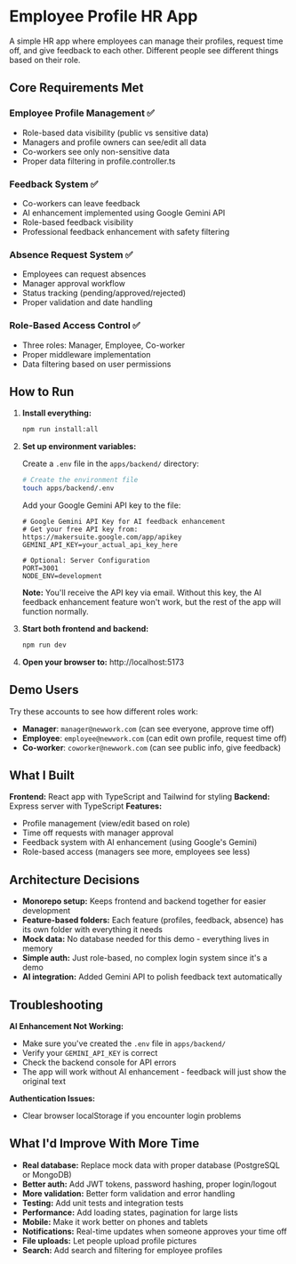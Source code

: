 # Employee Profile HR App

A simple HR app where employees can manage their profiles, request time off, and give feedback to each other. Different people see different things based on their role.


## Core Requirements Met

### Employee Profile Management ✅
- Role-based data visibility (public vs sensitive data)
- Managers and profile owners can see/edit all data
- Co-workers see only non-sensitive data
- Proper data filtering in profile.controller.ts

### Feedback System ✅
- Co-workers can leave feedback
- AI enhancement implemented using Google Gemini API
- Role-based feedback visibility
- Professional feedback enhancement with safety filtering

### Absence Request System ✅
- Employees can request absences
- Manager approval workflow
- Status tracking (pending/approved/rejected)
- Proper validation and date handling

### Role-Based Access Control ✅
- Three roles: Manager, Employee, Co-worker
- Proper middleware implementation
- Data filtering based on user permissions


## How to Run

1. **Install everything:**
   ```bash
   npm run install:all
   ```

2. **Set up environment variables:**
   
   Create a `.env` file in the `apps/backend/` directory:
   ```bash
   # Create the environment file
   touch apps/backend/.env
   ```
   
   Add your Google Gemini API key to the file:
   ```env
   # Google Gemini API Key for AI feedback enhancement
   # Get your free API key from: https://makersuite.google.com/app/apikey
   GEMINI_API_KEY=your_actual_api_key_here
   
   # Optional: Server Configuration
   PORT=3001
   NODE_ENV=development
   ```
   
   **Note:** You'll receive the API key via email. Without this key, the AI feedback enhancement feature won't work, but the rest of the app will function normally.

3. **Start both frontend and backend:**
   ```bash
   npm run dev
   ```

4. **Open your browser to:** http://localhost:5173

## Demo Users

Try these accounts to see how different roles work:

- **Manager**: `manager@newwork.com` (can see everyone, approve time off)
- **Employee**: `employee@newwork.com` (can edit own profile, request time off)  
- **Co-worker**: `coworker@newwork.com` (can see public info, give feedback)

## What I Built

**Frontend:** React app with TypeScript and Tailwind for styling
**Backend:** Express server with TypeScript
**Features:**
- Profile management (view/edit based on role)
- Time off requests with manager approval
- Feedback system with AI enhancement (using Google's Gemini)
- Role-based access (managers see more, employees see less)

## Architecture Decisions

- **Monorepo setup:** Keeps frontend and backend together for easier development
- **Feature-based folders:** Each feature (profiles, feedback, absence) has its own folder with everything it needs
- **Mock data:** No database needed for this demo - everything lives in memory
- **Simple auth:** Just role-based, no complex login system since it's a demo
- **AI integration:** Added Gemini API to polish feedback text automatically

## Troubleshooting

**AI Enhancement Not Working:**
- Make sure you've created the `.env` file in `apps/backend/`
- Verify your `GEMINI_API_KEY` is correct
- Check the backend console for API errors
- The app will work without AI enhancement - feedback will just show the original text

**Authentication Issues:**
- Clear browser localStorage if you encounter login problems

## What I'd Improve With More Time

- **Real database:** Replace mock data with proper database (PostgreSQL or MongoDB)
- **Better auth:** Add JWT tokens, password hashing, proper login/logout
- **More validation:** Better form validation and error handling
- **Testing:** Add unit tests and integration tests
- **Performance:** Add loading states, pagination for large lists
- **Mobile:** Make it work better on phones and tablets
- **Notifications:** Real-time updates when someone approves your time off
- **File uploads:** Let people upload profile pictures
- **Search:** Add search and filtering for employee profiles
